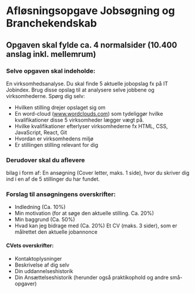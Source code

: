# Afløsningsopgave Jobsøgning og Branchekendskab
## Opgaven skal fylde ca. 4 normalsider (10.400 anslag inkl. mellemrum)

### Selve opgaven skal indeholde: 
En virksomhedsanalyse. Du skal finde 5 aktuelle jobopslag fx på IT Jobindex. Brug disse opslag til at analysere selve jobbene og virksomhederne. Spørg dig selv:  

* Hvilken stilling drejer opslaget sig om 
* En word-cloud (www.wordclouds.com) som tydeliggør hvilke kvalifikationer disse 5 virksomheder lægger vægt på.
* Hvilke kvalifikationer efterlyser virksomhederne fx HTML, CSS, JavaScript, React, Git
* Hvordan er virksomhedens miljø
* Er stillingen stilling relevant for dig

### Derudover skal du aflevere 
bilag i form af: En ansøgning (Cover letter, maks. 1 side), hvor du skriver dig ind i en af de 5 stillinger du har fundet.

### Forslag til ansøgningens overskrifter:
* Indledning (Ca. 10%)
* Min motivation (for at søge den aktuelle stilling. Ca. 20%)
* Min baggrund (Ca. 50%) 
* Hvad kan jeg bidrage med (Ca. 20%)
Et CV (maks. 3 sider), som er målrettet den aktuelle jobannonce

#### CVets overskrifter: 
* Kontaktoplysninger
* Beskrivelse af dig selv
* Din uddannelseshistorik
* Din Ansættelseshistorik (herunder også praktikophold og andre små-opgaver)  